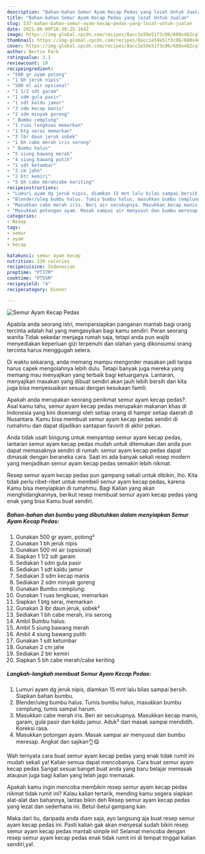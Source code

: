 ```yaml
---
description: "Bahan-bahan Semur Ayam Kecap Pedas yang lezat Untuk Jualan"
title: "Bahan-bahan Semur Ayam Kecap Pedas yang lezat Untuk Jualan"
slug: 537-bahan-bahan-semur-ayam-kecap-pedas-yang-lezat-untuk-jualan
date: 2021-06-09T16:39:25.164Z
image: https://img-global.cpcdn.com/recipes/8acc1e59e51f3c06/680x482cq70/semur-ayam-kecap-pedas-foto-resep-utama.jpg
thumbnail: https://img-global.cpcdn.com/recipes/8acc1e59e51f3c06/680x482cq70/semur-ayam-kecap-pedas-foto-resep-utama.jpg
cover: https://img-global.cpcdn.com/recipes/8acc1e59e51f3c06/680x482cq70/semur-ayam-kecap-pedas-foto-resep-utama.jpg
author: Bertie Park
ratingvalue: 3.1
reviewcount: 10
recipeingredient:
- "500 gr ayam potong"
- "1 bh jeruk nipis"
- "500 ml air opsional"
- "1 1/2 sdt garam"
- "1 sdm gula pasir"
- "1 sdt kaldu jamur"
- "3 sdm kecap manis"
- "2 sdm minyak goreng"
- " Bumbu cemplung"
- "1 ruas lengkuas memarkan"
- "1 btg serai memarkan"
- "3 lbr daun jeruk sobek"
- "1 bh cabe merah iris serong"
- " Bumbu halus"
- "5 siung bawang merah"
- "4 siung bawang putih"
- "1 sdt ketumbar"
- "2 cm jahe"
- "2 btr kemiri"
- "5 bh cabe merahcabe keriting"
recipeinstructions:
- "Lumuri ayam dg jeruk nipis, diamkan 15 mnt lalu bilas sampai bersih. Siapkan bahan bumbu."
- "Blender/uleg bumbu halus. Tumis bumbu halus, masukkan bumbu cemplung, tumis sampai harum."
- "Masukkan cabe merah iris. Beri air secukupnya. Masukkan kecap manis, garam, gula pasir dan kaldu jamur. Aduk² dan masak sampai mendidih. Koreksi rasa."
- "Masukkan potongan ayam. Masak sampai air menyusut dan bumbu meresap. Angkat dan sajikan👌😋"
categories:
- Resep
tags:
- semur
- ayam
- kecap

katakunci: semur ayam kecap 
nutrition: 239 calories
recipecuisine: Indonesian
preptime: "PT37M"
cooktime: "PT55M"
recipeyield: "4"
recipecategory: Dinner

---
```



![Semur Ayam Kecap Pedas](https://img-global.cpcdn.com/recipes/8acc1e59e51f3c06/680x482cq70/semur-ayam-kecap-pedas-foto-resep-utama.jpg)

Apabila anda seorang istri, mempersiapkan panganan mantab bagi orang tercinta adalah hal yang mengasyikan bagi kamu sendiri. Peran seorang  wanita Tidak sekedar menjaga rumah saja, tetapi anda pun wajib menyediakan keperluan gizi terpenuhi dan olahan yang dikonsumsi orang tercinta harus menggugah selera.

Di waktu  sekarang, anda memang mampu mengorder masakan jadi tanpa harus capek mengolahnya lebih dulu. Tetapi banyak juga mereka yang memang mau menyajikan yang terbaik bagi keluarganya. Lantaran, menyajikan masakan yang dibuat sendiri akan jauh lebih bersih dan kita juga bisa menyesuaikan sesuai dengan kesukaan famili. 



Apakah anda merupakan seorang penikmat semur ayam kecap pedas?. Asal kamu tahu, semur ayam kecap pedas merupakan makanan khas di Indonesia yang kini disenangi oleh setiap orang di hampir setiap daerah di Nusantara. Kamu bisa membuat semur ayam kecap pedas sendiri di rumahmu dan dapat dijadikan santapan favorit di akhir pekan.

Anda tidak usah bingung untuk menyantap semur ayam kecap pedas, lantaran semur ayam kecap pedas mudah untuk ditemukan dan anda pun dapat memasaknya sendiri di rumah. semur ayam kecap pedas dapat dimasak dengan beraneka cara. Saat ini ada banyak sekali resep modern yang menjadikan semur ayam kecap pedas semakin lebih nikmat.

Resep semur ayam kecap pedas pun gampang sekali untuk dibikin, lho. Kita tidak perlu ribet-ribet untuk membeli semur ayam kecap pedas, karena Kamu bisa menyiapkan di rumahmu. Bagi Kalian yang akan menghidangkannya, berikut resep membuat semur ayam kecap pedas yang enak yang bisa Kamu buat sendiri.

<!--inarticleads1-->

##### Bahan-bahan dan bumbu yang dibutuhkan dalam menyiapkan Semur Ayam Kecap Pedas:

1. Gunakan 500 gr ayam, potong²
1. Gunakan 1 bh jeruk nipis
1. Gunakan 500 ml air (opsional)
1. Siapkan 1 1/2 sdt garam
1. Sediakan 1 sdm gula pasir
1. Sediakan 1 sdt kaldu jamur
1. Sediakan 3 sdm kecap manis
1. Sediakan 2 sdm minyak goreng
1. Gunakan  Bumbu cemplung:
1. Gunakan 1 ruas lengkuas, memarkan
1. Siapkan 1 btg serai, memarkan
1. Gunakan 3 lbr daun jeruk, sobek²
1. Sediakan 1 bh cabe merah, iris serong
1. Ambil  Bumbu halus:
1. Ambil 5 siung bawang merah
1. Ambil 4 siung bawang putih
1. Gunakan 1 sdt ketumbar
1. Gunakan 2 cm jahe
1. Sediakan 2 btr kemiri
1. Siapkan 5 bh cabe merah/cabe keriting




<!--inarticleads2-->

##### Langkah-langkah membuat Semur Ayam Kecap Pedas:

1. Lumuri ayam dg jeruk nipis, diamkan 15 mnt lalu bilas sampai bersih. Siapkan bahan bumbu.
1. Blender/uleg bumbu halus. Tumis bumbu halus, masukkan bumbu cemplung, tumis sampai harum.
1. Masukkan cabe merah iris. Beri air secukupnya. Masukkan kecap manis, garam, gula pasir dan kaldu jamur. Aduk² dan masak sampai mendidih. Koreksi rasa.
1. Masukkan potongan ayam. Masak sampai air menyusut dan bumbu meresap. Angkat dan sajikan👌😋




Wah ternyata cara buat semur ayam kecap pedas yang enak tidak rumit ini mudah sekali ya! Kalian semua dapat mencobanya. Cara buat semur ayam kecap pedas Sangat sesuai banget buat anda yang baru belajar memasak ataupun juga bagi kalian yang telah jago memasak.

Apakah kamu ingin mencoba membikin resep semur ayam kecap pedas nikmat tidak rumit ini? Kalau kalian tertarik, mending kamu segera siapkan alat-alat dan bahannya, lantas bikin deh Resep semur ayam kecap pedas yang lezat dan sederhana ini. Betul-betul gampang kan. 

Maka dari itu, daripada anda diam saja, ayo langsung aja buat resep semur ayam kecap pedas ini. Pasti kalian gak akan menyesal sudah bikin resep semur ayam kecap pedas mantab simple ini! Selamat mencoba dengan resep semur ayam kecap pedas enak tidak rumit ini di tempat tinggal kalian sendiri,ya!.

